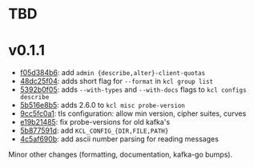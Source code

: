 TBD
===

v0.1.1
======

- [f05d384b6](https://github.com/twmb/kcl/commit/f05d384b60f26b773175d725ad854fa5e5cdfc5b): add `admin {describe,alter}-client-quotas`
- [48dc25f04](https://github.com/twmb/kcl/commit/48dc25f0409874f47ffa60a5a442ffec464a80df): adds short flag for `--format` in `kcl group list`
- [5392b0f05](https://github.com/twmb/kcl/commit/5392b0f0510f1a27be1e3bd6398f68cdb168c94b): adds `--with-types` and `--with-docs` flags to `kcl configs describe`
- [5b516e8b5](https://github.com/twmb/kcl/commit/5b516e8b516d113908a796f3c0a1063024962b55): adds 2.6.0 to `kcl misc probe-version`
- [9cc5fc0a1](https://github.com/twmb/kcl/commit/9cc5fc0a152455a12fd128565a261967d55bd5f0): tls configuration: allow min version, cipher suites, curves
- [e19b21485](https://github.com/twmb/kcl/commit/e19b2148554db1f158a9add25740b40cb1856e16): fix probe-versions for old kafka's
- [5b877591d](https://github.com/twmb/kcl/commit/5b877591df12a16f7506739c94476061616f68ab): add `KCL_CONFIG_{DIR,FILE,PATH}`
- [4c5af690b](https://github.com/twmb/kcl/commit/4c5af690ba8ebf164eec10e3319000eeea4d4e71): add ascii number parsing for reading messages

Minor other changes (formatting, documentation, kafka-go bumps).

